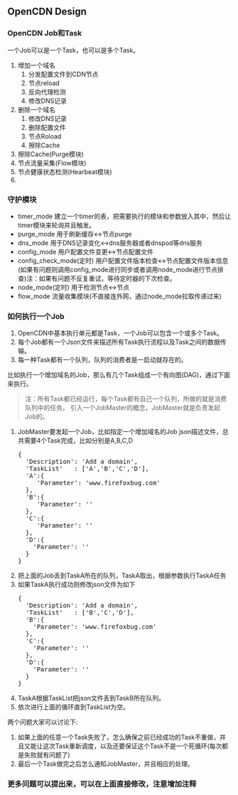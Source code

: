 OpenCDN Design
--------------

### OpenCDN Job和Task

一个Job可以是一个Task，也可以是多个Task。

1. 增加一个域名
   1. 分发配置文件到CDN节点
   2. 节点reload
   3. 反向代理检测
   4. 修改DNS记录
2. 删除一个域名
   1. 修改DNS记录
   2. 删除配置文件
   3. 节点Roload
   4. 擦除Cache
3. 擦除Cache(Purge模块)
4. 节点流量采集(Flow模块)
5. 节点健康状态检测(Hearbeat模块)
6. 

### 守护模块
* timer_mode 建立一个timer的表，把需要执行的模块和参数放入其中，然后让timer模块来轮询并且触发。
* purge_mode 用于刷新缓存<->节点purge
* dns_mode 用于DNS记录变化<->dns服务器或者dnspod等dns服务
* config_mode 用户配置文件变更<->节点配置文件
* config_check_mode(定时) 用户配置文件版本检查<->节点配置文件版本信息(如果有问题则调用config_mode进行同步或者调用node_mode进行节点排查)注：如果有问题不反复重试，等待定时器的下次检查。
* node_mode(定时) 用于检测节点<->节点
* flow_mode 流量收集模块(不直接连外网，通过node_mode拉取传递过来)

### 如何执行一个Job

1.  OpenCDN中基本执行单元都是Task，一个Job可以包含一个或多个Task。
2.  每个Job都有一个Json文件来描述所有Task执行流程以及Task之间的数据传输。
3.  每一种Task都有一个队列，队列的消费者是一启动就存在的。

比如执行一个增加域名的Job，那么有几个Task组成一个有向图(DAG)，通过下面来执行。

> 注：所有Task都已经运行，每个Task都有自己一个队列，所做的就是消费队列中的任务。 引入一个JobMaster的概念，JobMaster就是负责发起Job的。

1.  JobMaster要发起一个Job，比如指定一个增加域名的Job json描述文件，总共需要4个Task完成，比如分别是A,B,C,D
    <pre>
    {
      'Description': 'Add a domain',
      'TaskList'   : ['A','B','C','D'],
      'A':{
         'Parameter': 'www.firefoxbug.com'
      },
      'B':{
         'Parameter': ''
      },
      'C':{
         'Parameter': ''
      },
      'D':{
        'Parameter': ''
      }
    }
    </pre>
2.  把上面的Job丢到TaskA所在的队列，TaskA取出，根据参数执行TaskA任务
3.  如果TaskA执行成功则修改json文件为如下
    <pre>
    {
      'Description': 'Add a domain',
      'TaskList'   : ['B','C','D'],
      'B':{
        'Parameter': 'www.firefoxbug.com'
      },
      'C':{
        'Parameter': ''
      },
      'D':{
        'Parameter': ''
      }
    }
    </pre>
4.  TaskA根据TaskList把json文件丢到TaskB所在队列。
5.  依次进行上面的循环直到TaskList为空。

两个问题大家可以讨论下:

1.  如果上面的任意一个Task失败了，怎么确保之前已经成功的Task不重做，并且又能让这次Task重新调度，以及还要保证这个Task不是一个死循环(每次都是失败就有问题了)
2.  最后一个Task做完之后怎么通知JobMaster，并且相应的处理。

### 更多问题可以提出来，可以在上面直接修改，注意增加注释

